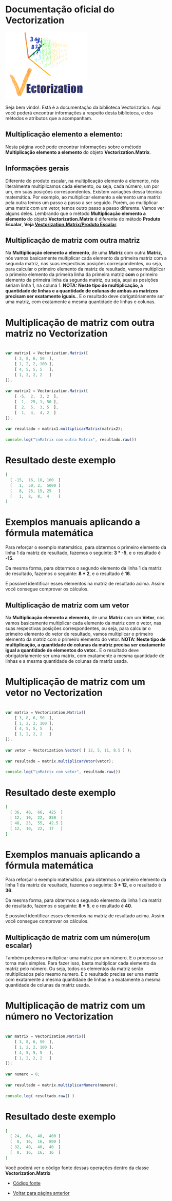 # Documentação oficial do Vectorization
![Logo do projeto](https://github.com/WilliamJardim/Vectorization/blob/main/imagens/logo256x256.png)

Seja bem vindo!. Está é a documentação da biblioteca Vectorization.
Aqui você poderá encontrar informações a respeito desta biblioteca, e dos métodos e atributos que a acompanham.

## Multiplicação elemento a elemento:
Nesta página você pode encontrar informações sobre o método **Multiplicação elemento a elemento** do objeto **Vectorization.Matrix**. 

## Informações gerais
Diferente do produto escalar, na multiplicação elemento a elemento, nós literalmente multiplicamos cada elemento, ou seja, cada número, um por um, em suas posições correspondentes. Existem variações dessa técnica matemática. Por exemplo, ao multiplicar elemento a elemento uma matriz pela outra temos um passo a passo a ser seguido. Porém, ao multiplicar uma matriz com um vetor, temos outro passo a passo diferente. Vamos ver alguns deles. Lembrando que o método **Multiplicação elemento a elemento** do objeto **Vectorization.Matrix** é diferente do método **Produto Escalar**, **Veja [Vectorization.Matrix/Produto Escalar](../ProdutoEscalar/page.md)**.

## Multiplicação de matriz com outra matriz
Na **Multiplicação elemento a elemento**, de uma **Matriz** com outra **Matriz**, nós vamos basicamente multiplicar cada elemento da primeira matriz com a segunda matriz, nas suas respectivas posições correspondentes, ou seja, para calcular o primeiro elemento da matriz de resultado, vamos multiplicar o primeiro elemento da primeira linha da primeira matriz **com** o primeiro elemento da primeira linha da segunda matriz, ou seja, aqui as posições seriam linha 1, na coluna 1. **NOTA: Neste tipo de multiplicação, a quantidade de linhas e a quantidade de colunas de ambas as matrizes precisam ser exatamente iguais.**. E o resultado deve obrigatóriamente ser uma matriz, com exatamente a mesma quantidade de linhas e colunas.

# Multiplicação de matriz com outra matriz no Vectorization
```javascript

var matrix1 = Vectorization.Matrix([
    [ 3, 8, 6, 50  ],
    [ 1, 2, 2, 100 ],
    [ 4, 5, 5, 5   ],
    [ 1, 2, 2, 2   ]
]);

var matrix2 = Vectorization.Matrix([
    [ -5,  2,  3, 2  ],
    [  1,  25, 1, 50 ],
    [  2,  5,  3, 5  ],
    [  1,  4,  4, 2  ]
]);

var resultado = matrix1.multiplicarMatrix(matrix2);

console.log("\nMatrix com outra Matrix", resultado.raw())
```

# Resultado deste exemplo
```json
[
  [ -15,  16, 18, 100  ]
  [   1,  50, 2,  5000 ]
  [   8,  25, 15, 25   ]
  [   1,  8,  8,  4    ]
]
```

# Exemplos manuais aplicando a fórmula matemática
Para reforçar o exemplo matemático, para obtermos o primeiro elemento da linha 1 da matriz de resultado, fazemos o seguinte: **3 * -5**, e o resultado é **-15**.

Da mesma forma, para obtermos o segundo elemento da linha 1 da matriz de resultado, fazemos o seguinte: **8 * 2**, e o resultado é **16**.

É possível identificar esses elementos na matriz de resultado acima. Assim você consegue comprovar os cálculos.


## Multiplicação de matriz com um vetor
Na **Multiplicação elemento a elemento**, de uma **Matriz** com um **Vetor**, nós vamos basicamente multiplicar cada elemento da matriz com o vetor, nas suas respectivas posições correspondentes, ou seja, para calcular o primeiro elemento do vetor de resultado, vamos multiplicar o primeiro elemento da matriz com o primeiro elemento do vetor. **NOTA: Neste tipo de multiplicação, a quantidade de colunas da matriz precisa ser exatamente igual a quantidade de elementos do vetor.**. E o resultado deve obrigatóriamente ser uma matrix, com exatamente a mesma quantidade de linhas e a mesma quantidade de colunas da matriz usada.

# Multiplicação de matriz com um vetor no Vectorization
```javascript

var matrix = Vectorization.Matrix([
    [ 3, 8, 6, 50  ],
    [ 1, 2, 2, 100 ],
    [ 4, 5, 5, 5   ],
    [ 1, 2, 2, 2   ]
]);

var vetor = Vectorization.Vector( [ 12, 5, 11, 8.5 ] );

var resultado = matrix.multiplicarVetor(vetor);

console.log("\nMatrix com vetor", resultado.raw())
```

# Resultado deste exemplo
```json
[
  [ 36,  40,  66,  425  ]
  [ 12,  10,  22,  850  ]
  [ 48,  25,  55,  42.5 ] 
  [ 12,  10,  22,  17   ]
]
```

# Exemplos manuais aplicando a fórmula matemática
Para reforçar o exemplo matemático, para obtermos o primeiro elemento da linha 1 da matriz de resultado, fazemos o seguinte: **3 * 12**, e o resultado é **36**.

Da mesma forma, para obtermos o segundo elemento da linha 1 da matriz de resultado, fazemos o seguinte: **8 * 5**, e o resultado é **40**.

É possível identificar esses elementos na matriz de resultado acima. Assim você consegue comprovar os cálculos.

## Multiplicação de matriz com um número(um escalar)
Também podemos multiplicar uma matriz por um número. E o processo se torna mais simples. Para fazer isso, basta multiplicar cada elemento da matriz pelo número. Ou seja, todos os elementos da matriz serão multiplicados pelo mesmo numero. E o resultado precisa ser uma matriz com exatamente a mesma quantidade de linhas e a exatamente a mesma quantidade de colunas da matriz usada.

# Multiplicação de matriz com um número no Vectorization
```javascript

var matrix = Vectorization.Matrix([
    [ 3, 8, 6, 50  ],
    [ 1, 2, 2, 100 ],
    [ 4, 5, 5, 5   ],
    [ 1, 2, 2, 2   ]
]);

var numero = 8;

var resultado = matrix.multiplicarNumero(numero);

console.log( resultado.raw() )

```

# Resultado deste exemplo
```json
[
  [ 24,  64,  48,  400 ]
  [  8,  16,  16,  800 ] 
  [ 32,  40,  40,  40  ] 
  [  8,  16,  16,  16  ]
]
```

Você poderá ver o código fonte dessas operações dentro da classe **Vectorization.Matrix**
* [Código fonte](https://github.com/WilliamJardim/Vectorization/blob/main/src/Matrix.js)

* [Voltar para página anterior](../page.md)


